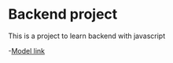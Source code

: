 # Backend project

This is a project to learn backend with javascript

-[Model link](https://app.eraser.io/workspace/YtPqZ1VogxGy1jzIDkzj)
